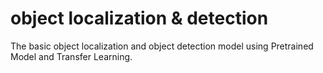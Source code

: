 # object localization & detection
The basic object localization and object detection model using Pretrained Model and Transfer Learning.
